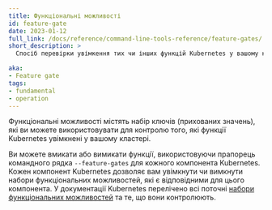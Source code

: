 ```yaml
---
title: Функціональні можливості
id: feature-gate
date: 2023-01-12
full_link: /docs/reference/command-line-tools-reference/feature-gates/
short_description: >
  Спосіб перевірки увімкення тих чи інших функцій Kubernetes у вашому кластері.

aka:
- Feature gate
tags:
- fundamental
- operation
---
```


Функціональні можливості містять набір ключів (прихованих значень), які ви можете використовувати для контролю того, які функції Kubernetes увімкнені у вашому кластері.

<!--more-->

Ви можете вмикати або вимикати функції, використовуючи прапорець командного рядка `--feature-gates` для кожного компонента Kubernetes. Кожен компонент Kubernetes дозволяє вам увімкнути чи вимкнути набори функціональних можливостей, які є відповідними для цього компонента. У документації Kubernetes перелічено всі поточні [набори функціональних можливостей](/docs/reference/command-line-tools-reference/feature-gates/) та те, що вони контролюють.
